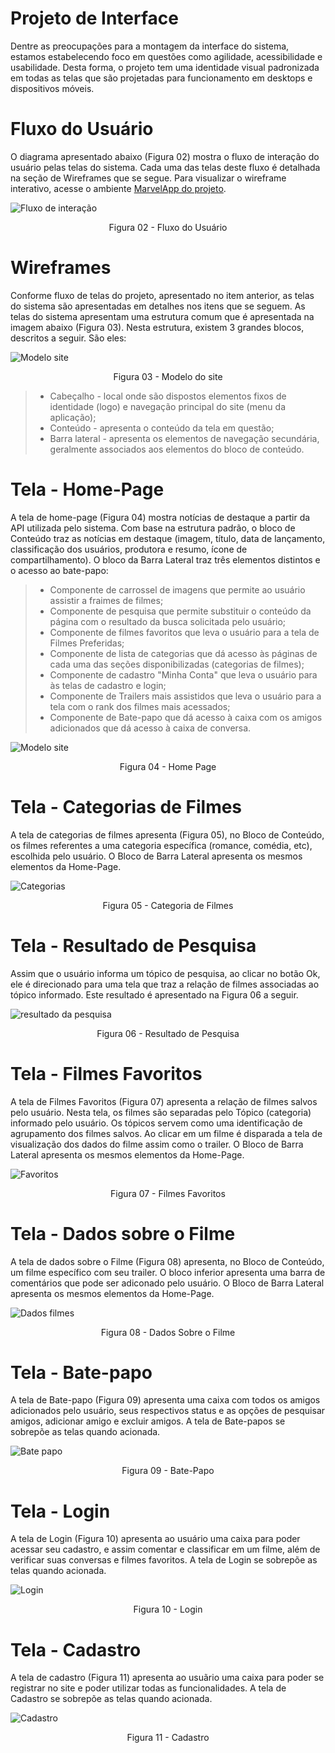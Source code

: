 
# Projeto de Interface

Dentre as preocupações para a montagem da interface do sistema, estamos estabelecendo foco em questões como agilidade, acessibilidade e usabilidade. Desta forma, o projeto tem uma identidade visual padronizada em todas as telas que são projetadas para funcionamento em desktops e dispositivos móveis.

# Fluxo do Usuário

O diagrama apresentado abaixo (Figura 02) mostra o fluxo de interação do usuário pelas telas do sistema. Cada uma das telas deste fluxo é detalhada na seção de Wireframes que se segue. Para visualizar o wireframe interativo, acesse o ambiente [MarvelApp do projeto](https://marvelapp.com/prototype/2gf88076).

![Fluxo de interação](img/fluxodeinteracao.jpg)
<center>Figura 02 - Fluxo do Usuário</center>

# Wireframes

Conforme fluxo de telas do projeto, apresentado no item anterior, as telas do sistema são apresentadas em detalhes nos itens que se seguem. As telas do sistema apresentam uma estrutura comum que é apresentada na imagem abaixo (Figura 03). Nesta estrutura, existem 3 grandes blocos, descritos a seguir. São eles:

![Modelo site](img/modelosite.jpg)
<center>Figura 03 - Modelo do site</center>

> -	Cabeçalho - local onde são dispostos elementos fixos de identidade (logo) e navegação principal do site (menu da aplicação);
> -	Conteúdo - apresenta o conteúdo da tela em questão;
> -	Barra lateral - apresenta os elementos de navegação secundária, geralmente associados aos elementos do bloco de conteúdo.


# Tela - Home-Page

A tela de home-page (Figura 04) mostra notícias de destaque a partir da API utilizada pelo sistema. 
Com base na estrutura padrão, o bloco de Conteúdo traz as notícias em destaque (imagem, título, data de lançamento, classificação dos usuários,
produtora e resumo, ícone de compartilhamento). O bloco da Barra Lateral traz três elementos distintos e o acesso ao bate-papo:

> - Componente de carrossel de imagens que permite ao usuário assistir a fraimes de filmes; 
> -	Componente de pesquisa que permite substituir o conteúdo da página com o resultado da busca solicitada pelo usuário;
> -	Componente de filmes favoritos que leva o usuário para a tela de Filmes Preferidas;
> -	Componente de lista de categorias que dá acesso às páginas de cada uma das seções disponibilizadas (categorias de filmes);
> -	Componente de cadastro "Minha Conta" que leva o usuário para às telas de cadastro e login;
> -	Componente de Trailers mais assistidos que leva o usuário para a tela com o rank dos filmes mais acessados;
> -	Componente de Bate-papo que dá acesso à caixa com os amigos adicionados que dá acesso à caixa de conversa.

![Modelo site](img/homepage.jpg)
<center>Figura 04 - Home Page</center>

# Tela - Categorias de Filmes

A tela de categorias de filmes apresenta (Figura 05), no Bloco de Conteúdo, os filmes referentes a uma categoria específica (romance, comédia, etc), escolhida pelo usuário. O Bloco de Barra Lateral apresenta os mesmos elementos da Home-Page. 

![Categorias](img/categorias.jpg)
<center>Figura 05 - Categoria de Filmes</center>

# Tela - Resultado de Pesquisa

Assim que o usuário informa um tópico de pesquisa, ao clicar no botão Ok, ele é direcionado para uma tela que traz a relação de filmes associadas ao tópico informado. Este resultado é apresentado na Figura 06 a seguir.

![resultado da pesquisa](img/resultadopesquisa.jpg)
<center>Figura 06 - Resultado de Pesquisa</center>

# Tela - Filmes Favoritos

A tela de Filmes Favoritos (Figura 07) apresenta a relação de filmes salvos pelo usuário. Nesta tela, os filmes são separadas pelo Tópico (categoria) informado pelo usuário. Os tópicos servem como uma identificação de agrupamento dos filmes salvos. Ao clicar em um filme é disparada a tela de visualização dos dados do filme assim como o trailer. O Bloco de Barra Lateral apresenta os mesmos elementos da Home-Page. 

![Favoritos](img/favoritos.jpg)
<center>Figura 07 - Filmes Favoritos</center>

# Tela - Dados sobre o Filme
A tela de dados sobre o Filme (Figura 08) apresenta, no Bloco de Conteúdo, um filme específico com seu trailer. O bloco inferior apresenta uma barra de comentários que pode ser adiconado pelo usuário. O Bloco de Barra Lateral apresenta os mesmos elementos da Home-Page. 


![Dados filmes](img/dadosfilme.jpg)
<center>Figura 08 - Dados Sobre o Filme</center>

# Tela - Bate-papo

A tela de Bate-papo (Figura 09) apresenta uma caixa com todos os amigos adicionados pelo usuário, seus respectivos status e as opções de pesquisar amigos, adicionar amigo e excluir amigos. A tela de Bate-papos se sobrepõe as telas quando acionada.

![Bate papo](img/batepapo.jpg)
<center>Figura 09 - Bate-Papo</center>

# Tela - Login

A tela de Login (Figura 10) apresenta ao usuário uma caixa para poder acessar seu cadastro, e assim comentar e classificar em um filme, além de verificar suas conversas e filmes favoritos. A tela de Login se sobrepõe as telas quando acionada.

![Login](img/login.jpg)
<center>Figura 10 - Login</center>

# Tela - Cadastro

A tela de cadastro (Figura 11) apresenta ao usuãrio uma caixa para poder se registrar no site e poder utilizar todas as funcionalidades. A tela de Cadastro se sobrepõe as telas quando acionada.

![Cadastro](img/cadastro.jpg)
<center>Figura 11 - Cadastro</center>

